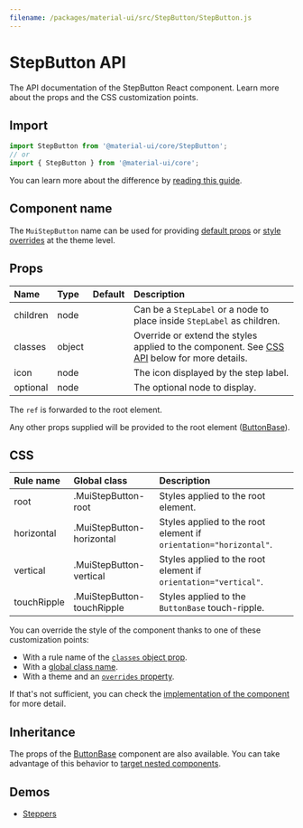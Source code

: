 ```yaml
---
filename: /packages/material-ui/src/StepButton/StepButton.js
---
```


<!--- This documentation is automatically generated, do not try to edit it. -->

# StepButton API

<p class="description">The API documentation of the StepButton React component. Learn more about the props and the CSS customization points.</p>

## Import

```js
import StepButton from '@material-ui/core/StepButton';
// or
import { StepButton } from '@material-ui/core';
```

You can learn more about the difference by [reading this guide](/guides/minimizing-bundle-size/).



## Component name

The `MuiStepButton` name can be used for providing [default props](/customization/globals/#default-props) or [style overrides](/customization/globals/#css) at the theme level.

## Props

| Name | Type | Default | Description |
|:-----|:-----|:--------|:------------|
| <span class="prop-name">children</span> | <span class="prop-type">node</span> |  | Can be a `StepLabel` or a node to place inside `StepLabel` as children. |
| <span class="prop-name">classes</span> | <span class="prop-type">object</span> |  | Override or extend the styles applied to the component. See [CSS API](#css) below for more details. |
| <span class="prop-name">icon</span> | <span class="prop-type">node</span> |  | The icon displayed by the step label. |
| <span class="prop-name">optional</span> | <span class="prop-type">node</span> |  | The optional node to display. |

The `ref` is forwarded to the root element.

Any other props supplied will be provided to the root element ([ButtonBase](/api/button-base/)).

## CSS

| Rule name | Global class | Description |
|:-----|:-------------|:------------|
| <span class="prop-name">root</span> | <span class="prop-name">.MuiStepButton-root</span> | Styles applied to the root element.
| <span class="prop-name">horizontal</span> | <span class="prop-name">.MuiStepButton-horizontal</span> | Styles applied to the root element if `orientation="horizontal"`.
| <span class="prop-name">vertical</span> | <span class="prop-name">.MuiStepButton-vertical</span> | Styles applied to the root element if `orientation="vertical"`.
| <span class="prop-name">touchRipple</span> | <span class="prop-name">.MuiStepButton-touchRipple</span> | Styles applied to the `ButtonBase` touch-ripple.

You can override the style of the component thanks to one of these customization points:

- With a rule name of the [`classes` object prop](/customization/components/#overriding-styles-with-classes).
- With a [global class name](/customization/components/#overriding-styles-with-global-class-names).
- With a theme and an [`overrides` property](/customization/globals/#css).

If that's not sufficient, you can check the [implementation of the component](https://github.com/quizlet/material-ui/blob/master/packages/material-ui/src/StepButton/StepButton.js) for more detail.

## Inheritance

The props of the [ButtonBase](/api/button-base/) component are also available.
You can take advantage of this behavior to [target nested components](/guides/api/#spread).

## Demos

- [Steppers](/components/steppers/)

